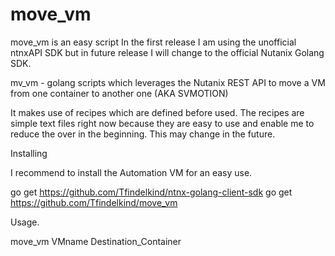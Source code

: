 # move_vm

move_vm is an easy script 
In the first release I am using the unofficial ntnxAPI SDK but in future release I will change to the official Nutanix Golang SDK.

mv_vm - golang scripts which leverages the Nutanix REST API to move a VM from one container to another one (AKA SVMOTION)

It makes use of recipes which are defined before used. The recipes are simple text files right now because they are easy to use and enable me to reduce the over in the beginning. This may change in the future.

Installing

I recommend to install the Automation VM for an easy use. 

go get https://github.com/Tfindelkind/ntnx-golang-client-sdk 
go get https://github.com/Tfindelkind/move_vm

Usage.

move_vm VMname Destination_Container

